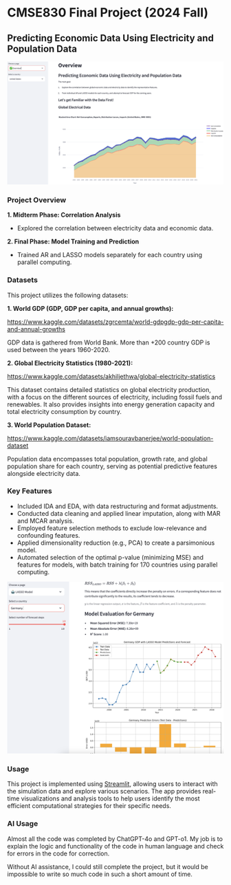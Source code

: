 # CMSE830 Final Project (2024 Fall)

## Predicting Economic Data Using Electricity and Population Data

![Description of the image](img/cmse830-1.png)

### Project Overview

**1. Midterm Phase: Correlation Analysis**

- Explored the correlation between electricity data and economic data.

**2. Final Phase: Model Training and Prediction**

- Trained AR and LASSO models separately for each country using parallel computing.

### Datasets

This project utilizes the following datasets:

**1. World GDP (GDP, GDP per capita, and annual growths):**

https://www.kaggle.com/datasets/zgrcemta/world-gdpgdp-gdp-per-capita-and-annual-growths

GDP data is gathered from World Bank. More than +200 country GDP is used between the years 1960-2020.

**2. Global Electricity Statistics (1980-2021):**

https://www.kaggle.com/datasets/akhiljethwa/global-electricity-statistics

This dataset contains detailed statistics on global electricity production, with a focus on the different sources of electricity, including fossil fuels and renewables. It also provides insights into energy generation capacity and total electricity consumption by country.

**3.  World Population Dataset:**

https://www.kaggle.com/datasets/iamsouravbanerjee/world-population-dataset

Population data encompasses total population, growth rate, and global population share for each country, serving as potential predictive features alongside electricity data.

### Key Features

- Included IDA and EDA, with data restructuring and format adjustments.
- Conducted data cleaning and applied linear imputation, along with MAR and MCAR analysis.
- Employed feature selection methods to exclude low-relevance and confounding features.
- Applied dimensionality reduction (e.g., PCA) to create a parsimonious model.
- Automated selection of the optimal p-value (minimizing MSE) and features for models, with batch training for 170 countries using parallel computing.

![Description of the image](img/cmse830-2.png)

### Usage

This project is implemented using [Streamlit](https://streamlit.io/), allowing users to interact with the simulation data and explore various scenarios. The app provides real-time visualizations and analysis tools to help users identify the most efficient computational strategies for their specific needs.

### AI Usage
Almost all the code was completed by ChatGPT-4o and GPT-o1. My job is to explain the logic and functionality of the code in human language and check for errors in the code for correction.

Without AI assistance, I could still complete the project, but it would be impossible to write so much code in such a short amount of time.

